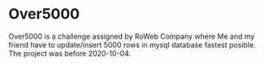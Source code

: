 # Over5000

Over5000 is a challenge assigned by RoWeb Company where Me and my friend have to update/insert 5000 rows in mysql database fastest posible.
The project was before 2020-10-04.
